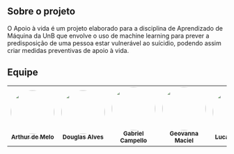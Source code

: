 ## Sobre o projeto

O Apoio à vida é um projeto elaborado para a disciplina de Aprendizado de Máquina da UnB que envolve o uso de machine learning para prever a predisposição de uma pessoa estar vulnerável ao suícidio, podendo assim criar medidas preventivas de apoio à vida.

## Equipe

<table>
  <tr>
    <td align="center"><a href="https://github.com/arthurmlv"><img style="border-radius: 50%;" src="https://avatars.githubusercontent.com/u/109696650?v=4" width="100px;" alt=""/><br /><sub><b>Arthur de Melo</b></sub></a><br />
    <td align="center"><a href="https://github.com/dougAlvs"><img style="border-radius: 50%;" src="https://avatars.githubusercontent.com/u/98109429?v=4" width="100px;" alt=""/><br /><sub><b>Douglas Alves</b></sub></a><br /><a href="Link git" title="Rocketseat"></a></td>
    <td align="center"><a href="https://github.com/g16c"><img style="border-radius: 50%;" src="https://avatars.githubusercontent.com/u/90865675?v=4" width="100px;" alt=""/><br /><sub><b>Gabriel Campello</b></sub></a><br /><a href="Link git" title="Rocketseat"></a></td>
        <td align="center"><a href="https://github.com/manuziny"><img style="border-radius: 50%;" src="https://avatars.githubusercontent.com/u/88348637?v=4" width="100px;" alt=""/><br /><sub><b>Geovanna Maciel</b></sub></a><br />
        <td align="center"><a href="https://github.com/bottinolucas"><img style="border-radius: 50%;" src="https://avatars.githubusercontent.com/u/101297130?v=4" width="100px;" alt=""/><br /><sub><b>Lucas Bottino</b></sub></a><br />
    <td align="center"><a href="https://github.com/joseluis-rt"><img style="border-radius: 50%;" src="https://avatars.githubusercontent.com/u/78660807?v=4" width="100px;" alt=""/><br /><sub><b>José Luís</b></sub></a><br />
  </tr>
</table>
